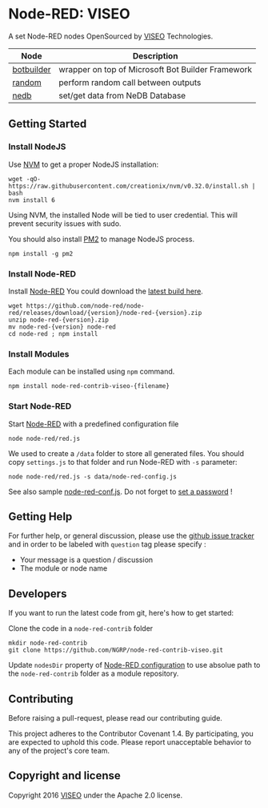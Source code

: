 # Node-RED: VISEO

A set Node-RED nodes OpenSourced by [VISEO](http://www.viseo.com/) Technologies.


| Node                                                                                                           | Description |
| -------------------------------------------------------------------------------------------------------------- |-------------|
| [botbuilder](https://github.com/NGRP/node-red-contrib-viseo/tree/master/node-red-contrib-viseo-botbuilder)     | wrapper on top of Microsoft Bot Builder Framework |
| [random](https://github.com/NGRP/node-red-contrib-viseo/tree/master/node-red-contrib-viseo-random)             | perform random call between outputs               |
| [nedb](https://github.com/NGRP/node-red-contrib-viseo/tree/master/node-red-contrib-viseo-nedb)                 | set/get data from NeDB Database                   |

## Getting Started

### Install NodeJS

Use [NVM](https://github.com/creationix/nvm) to get a proper NodeJS installation:

```
wget -qO- https://raw.githubusercontent.com/creationix/nvm/v0.32.0/install.sh | bash
nvm install 6
```

Using NVM, the installed Node will be tied to user credential. This will prevent security issues with sudo.

You should also install [PM2](https://github.com/Unitech/pm2) to manage NodeJS process.

```
npm install -g pm2
```

### Install Node-RED

Install [Node-RED](https://nodered.org/docs/getting-started/installation)
You could download the [latest build here](https://github.com/node-red/node-red/releases/latest).

```
wget https://github.com/node-red/node-red/releases/download/{version}/node-red-{version}.zip
unzip node-red-{version}.zip
mv node-red-{version} node-red
cd node-red ; npm install
```

### Install Modules

Each module can be installed using `npm` command. 

```
npm install node-red-contrib-viseo-{filename}
```

### Start Node-RED

Start [Node-RED](https://nodered.org/docs/getting-started/running) with a predefined configuration file

```
node node-red/red.js
```

We used to create a `/data` folder to store all generated files. You should copy `settings.js` 
to that folder and run Node-RED with `-s` parameter:

```
node node-red/red.js -s data/node-red-config.js
```

See also sample [node-red-conf.js](https://gist.github.com/JpEncausse/1d2e72c65749d7704df59a9c38273f7f). 
Do not forget to [set a password](http://nodered.org/docs/security) !

## Getting Help

For further help, or general discussion, please use the [github issue tracker](https://github.com/NGRP/node-red-contrib-viseo/issues) and in order to be labeled with `question` tag please specify :
- Your message is a question / discussion
- The module or node name

## Developers

If you want to run the latest code from git, here's how to get started:

Clone the code in a `node-red-contrib` folder

```
mkdir node-red-contrib
git clone https://github.com/NGRP/node-red-contrib-viseo.git
```

Update `nodesDir` property of [Node-RED configuration](https://nodered.org/docs/configuration) 
to use absolue path to the `node-red-contrib` folder as a module repository.

## Contributing

Before raising a pull-request, please read our contributing guide.

This project adheres to the Contributor Covenant 1.4. By participating, 
you are expected to uphold this code. 
Please report unacceptable behavior to any of the project's core team.

## Copyright and license

Copyright 2016 [VISEO](http://www.viseo.com/) under the Apache 2.0 license.
